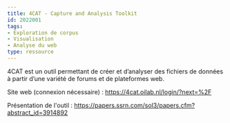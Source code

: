 ```yaml
---
title: 4CAT - Capture and Analysis Toolkit
id: 2022001
tags:
- Exploration de corpus
- Visualisation
- Analyse du web
type: ressource
---
```


4CAT est un outil permettant de créer et d’analyser des fichiers de données à partir d’une variété de forums et de plateformes web.

Site web (connexion nécessaire) : <https://4cat.oilab.nl/login/?next=%2F>

Présentation de l'outil : <https://papers.ssrn.com/sol3/papers.cfm?abstract_id=3914892>

